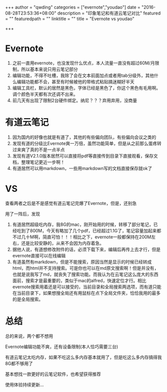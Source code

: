 +++
author = "qwding"
categories = ["evernote","youdao"]
date = "2016-08-28T23:53:36+08:00"
description = "印象笔记和有道云笔记对比"
featured = ""
featuredpath = ""
linktitle = ""
title = "Evernote vs youdao"

+++

# Evernote

1. 之前一直用evernote，也没发现什么优点，本人流量一直没有超过60M/月限制，所以基本来说只用云笔记部分
2. 编辑功能，不得不吐槽，我除了会在文本前面加点或者用tab分级外，其他什么编辑功能都不会，甚至有时候被他的带格式粘贴搞迷糊好半天
3. 编辑工具栏，默认的居然是黑色，字体已经是黑色了，你这个黑色有毛用啊。调个颜色半天都有次还调不出来。
3. 前几天有出现了限制2台硬件绑定。纳尼？？？弃用弃用，没商量

# 有道云笔记
1. 因为国内的好像也就是有道了，其他的有些偏向团队，有些偏向会议之类的
2. 发现有道的分级比Evernote爽一万倍，虽然功能简单，但是从之前那么蛋疼转过来爽了真的不是一点半点
3. 发现有道V2.1.0版本居然可以直接将pdf等直接传到目录下直接观看，保存文档，整理笔记更近一步啊！
4. 有道居然可以用markdown，一些用markdown写的文档直接保存就ok了

# VS

查看两者之后是不是感觉有道云笔记完爆了Evernote，但是，还别急

用了一阵后，发现

1. 有道居然超级吃内存，我8G的mac，刚开始用的时候，转移了部分笔记，已经吃到了800M，今天有略加了几个pdf，已经超过1.1G了，笔记容量加起来都不过几十M啊，简直可怕！！！相比之下，evernote一般都保持在200M左右，还是比较安静的，从来不会因为内存着急。
2. 据他人说，有道想修改附件的话，必须下载下来，编辑后再传上去才行，但是evernote直接可以在线编辑
3. 有道虽然有markdown，但是不能搜索，原因当然是显示的时候已经转成html，而html并不支持搜索。可是你也可以在md原文搜索啊！但是并没有，也就是说我写了md，就丧失了搜索功能。而我认为在云笔记这么庞大的东西面前，搜索才是最重要的，类似于mac的alfred，快速定位才行。相比evernote搜索用着还是可以接受的，当前目录和全局搜索两选项，而有道只能在当前目录下，如果想搜全局还有用鼠标在点下全局文件夹，恰恰我用的最多的是全局搜索。

# 总结

总的来说，两个都不想用

Evernote编辑功能不爽，还有设备限制(本人恰巧需要三台)

有道云笔记太吃内存，如果不吃这么多内存基本就用了，但是吃这么多内存搞得我8G都不够用了

基本想找一款更好的云笔记软件，也希望获得推荐

使用体验持续更新...
